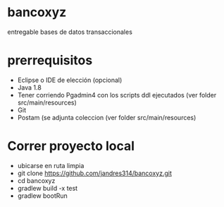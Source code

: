 # bancoxyz
entregable bases de datos transaccionales

# prerrequisitos
* Eclipse o IDE de elección (opcional)
* Java 1.8
* Tener corriendo Pgadmin4 con los scripts ddl ejecutados (ver folder src/main/resources)
* Git
* Postam (se adjunta coleccion (ver folder src/main/resources)  

# Correr proyecto local
* ubicarse en ruta limpia
* git clone https://github.com/jandres314/bancoxyz.git
* cd bancoxyz
* gradlew build -x test
* gradlew bootRun
